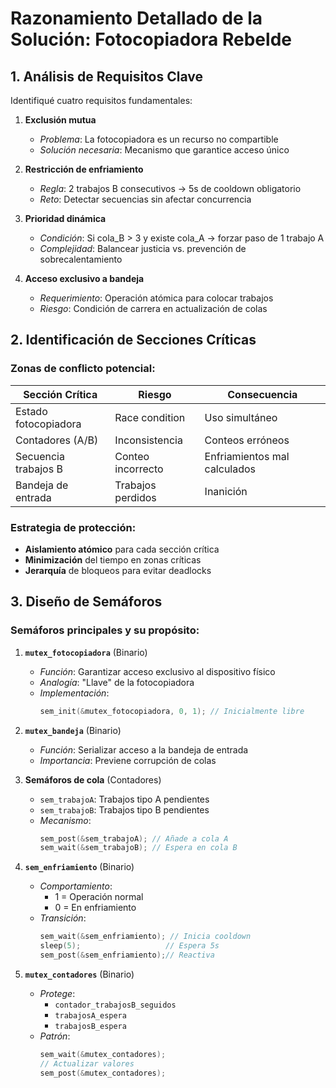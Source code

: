 # Razonamiento Detallado de la Solución: Fotocopiadora Rebelde

## 1. Análisis de Requisitos Clave

Identifiqué cuatro requisitos fundamentales:

1. **Exclusión mutua**  
   - *Problema*: La fotocopiadora es un recurso no compartible  
   - *Solución necesaria*: Mecanismo que garantice acceso único

2. **Restricción de enfriamiento**  
   - *Regla*: 2 trabajos B consecutivos → 5s de cooldown obligatorio  
   - *Reto*: Detectar secuencias sin afectar concurrencia

3. **Prioridad dinámica**  
   - *Condición*: Si cola_B > 3 y existe cola_A → forzar paso de 1 trabajo A  
   - *Complejidad*: Balancear justicia vs. prevención de sobrecalentamiento

4. **Acceso exclusivo a bandeja**  
   - *Requerimiento*: Operación atómica para colocar trabajos  
   - *Riesgo*: Condición de carrera en actualización de colas

## 2. Identificación de Secciones Críticas

### Zonas de conflicto potencial:

| Sección Crítica | Riesgo | Consecuencia |
|-----------------|--------|--------------|
| Estado fotocopiadora | Race condition | Uso simultáneo |
| Contadores (A/B) | Inconsistencia | Conteos erróneos |
| Secuencia trabajos B | Conteo incorrecto | Enfriamientos mal calculados |
| Bandeja de entrada | Trabajos perdidos | Inanición |

### Estrategia de protección:
- **Aislamiento atómico** para cada sección crítica
- **Minimización** del tiempo en zonas críticas
- **Jerarquía** de bloqueos para evitar deadlocks

## 3. Diseño de Semáforos

### Semáforos principales y su propósito:

1. **`mutex_fotocopiadora`** (Binario)
   - *Función*: Garantizar acceso exclusivo al dispositivo físico
   - *Analogía*: "Llave" de la fotocopiadora
   - *Implementación*: 
     ```c
     sem_init(&mutex_fotocopiadora, 0, 1); // Inicialmente libre
     ```

2. **`mutex_bandeja`** (Binario)
   - *Función*: Serializar acceso a la bandeja de entrada
   - *Importancia*: Previene corrupción de colas

3. **Semáforos de cola** (Contadores)
   - `sem_trabajoA`: Trabajos tipo A pendientes
   - `sem_trabajoB`: Trabajos tipo B pendientes
   - *Mecanismo*: 
     ```c
     sem_post(&sem_trabajoA); // Añade a cola A
     sem_wait(&sem_trabajoB); // Espera en cola B
     ```

4. **`sem_enfriamiento`** (Binario)
   - *Comportamiento*:
     - 1 = Operación normal
     - 0 = En enfriamiento
   - *Transición*:
     ```c
     sem_wait(&sem_enfriamiento); // Inicia cooldown
     sleep(5);                   // Espera 5s
     sem_post(&sem_enfriamiento);// Reactiva
     ```

5. **`mutex_contadores`** (Binario)
   - *Protege*:
     - `contador_trabajosB_seguidos`
     - `trabajosA_espera`
     - `trabajosB_espera`
   - *Patrón*:
     ```c
     sem_wait(&mutex_contadores);
     // Actualizar valores
     sem_post(&mutex_contadores);
     ```